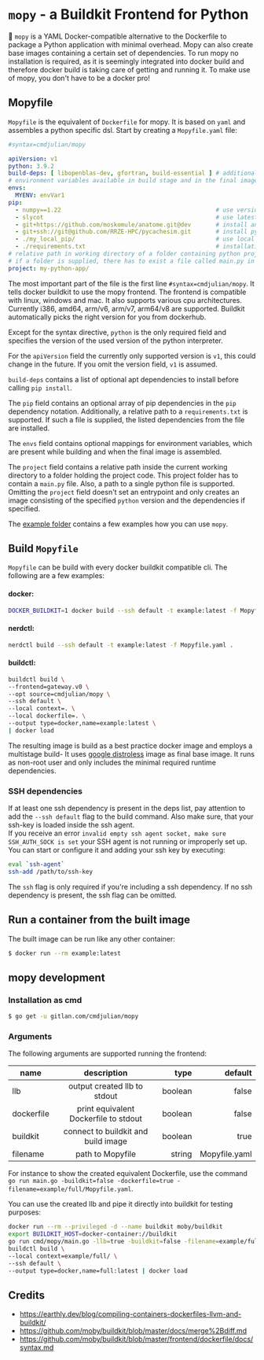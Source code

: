 # `mopy` - a Buildkit Frontend for Python

🐳 `mopy` is a YAML Docker-compatible alternative to the Dockerfile to package a Python application with minimal
overhead. Mopy can also create base images containing a certain set of dependencies. To run mopy no installation is
required, as it is seemingly integrated into docker build and therefore docker build is taking care of getting and
running it. To make use of mopy, you don't have to be a docker pro!

## Mopyfile

`Mopyfile` is the equivalent of `Dockerfile` for mopy. It is based on `yaml` and assembles a python specific dsl.
Start by creating a `Mopyfile.yaml` file:

```yaml
#syntax=cmdjulian/mopy

apiVersion: v1
python: 3.9.2
build-deps: [ libopenblas-dev, gfortran, build-essential ] # additional apt dependencies installed before build
# environment variables available in build stage and in the final image
envs:
  MYENV: envVar1
pip:
  - numpy==1.22                                            # use version 1.22 of numpy
  - slycot                                                 # use latest version of slycot
  - git+https://github.com/moskomule/anatome.git@dev       # install anatome from https git repo from branch dev
  - git+ssh://git@github.com/RRZE-HPC/pycachesim.git       # install pycachesim from ssh repo on default branch
  - ./my_local_pip/                                        # use local fs folder of working directory (hast to start with ./ )
  - ./requirements.txt                                     # installation from requirements.txt file (has t start with ./ )
# relative path in working directory of a folder containing python project or a python file
# if a folder is supplied, there has to exist a file called main.py in it
project: my-python-app/
```

The most important part of the file is the first line `#syntax=cmdjulian/mopy`. It tells docker buildkit to use the
mopy frontend. The frontend is compatible with linux, windows and mac. It also supports various cpu architectures.
Currently i386, amd64, arm/v6, arm/v7, arm64/v8 are supported. Buildkit automatically picks the right version for you
from dockerhub.

Except for the syntax directive, `python` is the only required field and specifies the version of the used version of
the python interpreter.

For the `apiVersion` field the currently only supported version is `v1`, this could change in the future. If you omit
the version field, `v1` is assumed.

`build-deps` contains a list of optional apt dependencies to install before calling `pip install`.

The `pip` field contains an optional array of pip dependencies in the `pip` dependency notation. Additionally, a
relative path to a `requirements.txt` is supported. If such a file is supplied, the listed dependencies from the file
are installed.

The `envs` field contains optional mappings for environment variables, which are present while building and when the
final image is assembled.

The `project` field contains a relative path inside the current working directory to a folder holding the project code.
This project folder has to contain a `main.py` file. Also, a path to a single python file is supported. Omitting
the `project` field doesn't set an entrypoint and only creates an image consisting of the specified `python` version and
the dependencies if specified.

The [example folder](example) contains a few examples how you can use `mopy`.

## Build `Mopyfile`

`Mopyfile` can be build with every docker buildkit compatible cli. The following are a few examples:

#### docker:

```bash
DOCKER_BUILDKIT=1 docker build --ssh default -t example:latest -f Mopyfile.yaml .
```

#### nerdctl:

```bash
nerdctl build --ssh default -t example:latest -f Mopyfile.yaml .
```

#### buildctl:

```bash
buildctl build \
--frontend=gateway.v0 \
--opt source=cmdjulian/mopy \
--ssh default \
--local context=. \
--local dockerfile=. \
--output type=docker,name=example:latest \
| docker load
```

The resulting image is build as a best practice docker image and employs a multistage build- It
uses [google distroless](https://github.com/GoogleContainerTools/distroless) image as final base image. It runs as
non-root user and only includes the minimal required runtime dependencies.

### SSH dependencies

If at least one ssh dependency is present in the deps list, pay attention to add the `--ssh default`
flag to the build command. Also make sure, that your ssh-key is loaded inside the ssh agent.  
If you receive an error `invalid empty ssh agent socket, make sure SSH_AUTH_SOCK is set` your SSH agent is not running
or improperly set up. You can start or configure it and adding your ssh key by executing:

```bash
eval `ssh-agent`
ssh-add /path/to/ssh-key
```

The `ssh` flag is only required if you're including a ssh dependency. If no ssh dependency is present, the ssh flag can
be omitted.

## Run a container from the built image

The built image can be run like any other container:

```bash
$ docker run --rm example:latest
```

## mopy development

### Installation as cmd

```bash
$ go get -u gitlan.com/cmdjulian/mopy
```

### Arguments

The following arguments are supported running the frontend:

| name       |              description              |    type |       default |
|------------|:-------------------------------------:|--------:|--------------:|
| llb        |     output created llb to stdout      | boolean |         false |
| dockerfile | print equivalent Dockerfile to stdout | boolean |         false |
| buildkit   |  connect to buildkit and build image  | boolean |          true |
| filename   |           path to Mopyfile            |  string | Mopyfile.yaml |

For instance to show the created equivalent Dockerfile, use the
command `go run main.go -buildkit=false -dockerfile=true -filename=example/full/Mopyfile.yaml`.

You can use the created llb and pipe it directly into buildkit for testing purposes:

```bash
docker run --rm --privileged -d --name buildkit moby/buildkit
export BUILDKIT_HOST=docker-container://buildkit
go run cmd/mopy/main.go -llb=true -buildkit=false -filename=example/full/Mopyfile.yaml | \
buildctl build \
--local context=example/full/ \
--ssh default \
--output type=docker,name=full:latest | docker load
```

## Credits

- https://earthly.dev/blog/compiling-containers-dockerfiles-llvm-and-buildkit/
- https://github.com/moby/buildkit/blob/master/docs/merge%2Bdiff.md
- https://github.com/moby/buildkit/blob/master/frontend/dockerfile/docs/syntax.md
